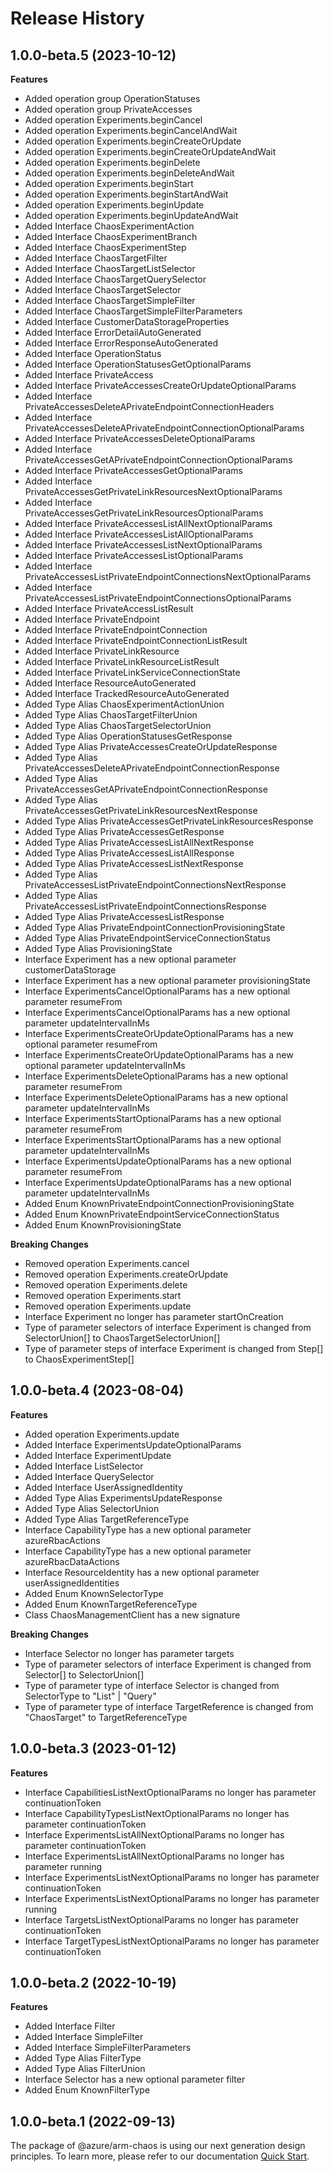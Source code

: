 # Release History
    
## 1.0.0-beta.5 (2023-10-12)
    
**Features**

  - Added operation group OperationStatuses
  - Added operation group PrivateAccesses
  - Added operation Experiments.beginCancel
  - Added operation Experiments.beginCancelAndWait
  - Added operation Experiments.beginCreateOrUpdate
  - Added operation Experiments.beginCreateOrUpdateAndWait
  - Added operation Experiments.beginDelete
  - Added operation Experiments.beginDeleteAndWait
  - Added operation Experiments.beginStart
  - Added operation Experiments.beginStartAndWait
  - Added operation Experiments.beginUpdate
  - Added operation Experiments.beginUpdateAndWait
  - Added Interface ChaosExperimentAction
  - Added Interface ChaosExperimentBranch
  - Added Interface ChaosExperimentStep
  - Added Interface ChaosTargetFilter
  - Added Interface ChaosTargetListSelector
  - Added Interface ChaosTargetQuerySelector
  - Added Interface ChaosTargetSelector
  - Added Interface ChaosTargetSimpleFilter
  - Added Interface ChaosTargetSimpleFilterParameters
  - Added Interface CustomerDataStorageProperties
  - Added Interface ErrorDetailAutoGenerated
  - Added Interface ErrorResponseAutoGenerated
  - Added Interface OperationStatus
  - Added Interface OperationStatusesGetOptionalParams
  - Added Interface PrivateAccess
  - Added Interface PrivateAccessesCreateOrUpdateOptionalParams
  - Added Interface PrivateAccessesDeleteAPrivateEndpointConnectionHeaders
  - Added Interface PrivateAccessesDeleteAPrivateEndpointConnectionOptionalParams
  - Added Interface PrivateAccessesDeleteOptionalParams
  - Added Interface PrivateAccessesGetAPrivateEndpointConnectionOptionalParams
  - Added Interface PrivateAccessesGetOptionalParams
  - Added Interface PrivateAccessesGetPrivateLinkResourcesNextOptionalParams
  - Added Interface PrivateAccessesGetPrivateLinkResourcesOptionalParams
  - Added Interface PrivateAccessesListAllNextOptionalParams
  - Added Interface PrivateAccessesListAllOptionalParams
  - Added Interface PrivateAccessesListNextOptionalParams
  - Added Interface PrivateAccessesListOptionalParams
  - Added Interface PrivateAccessesListPrivateEndpointConnectionsNextOptionalParams
  - Added Interface PrivateAccessesListPrivateEndpointConnectionsOptionalParams
  - Added Interface PrivateAccessListResult
  - Added Interface PrivateEndpoint
  - Added Interface PrivateEndpointConnection
  - Added Interface PrivateEndpointConnectionListResult
  - Added Interface PrivateLinkResource
  - Added Interface PrivateLinkResourceListResult
  - Added Interface PrivateLinkServiceConnectionState
  - Added Interface ResourceAutoGenerated
  - Added Interface TrackedResourceAutoGenerated
  - Added Type Alias ChaosExperimentActionUnion
  - Added Type Alias ChaosTargetFilterUnion
  - Added Type Alias ChaosTargetSelectorUnion
  - Added Type Alias OperationStatusesGetResponse
  - Added Type Alias PrivateAccessesCreateOrUpdateResponse
  - Added Type Alias PrivateAccessesDeleteAPrivateEndpointConnectionResponse
  - Added Type Alias PrivateAccessesGetAPrivateEndpointConnectionResponse
  - Added Type Alias PrivateAccessesGetPrivateLinkResourcesNextResponse
  - Added Type Alias PrivateAccessesGetPrivateLinkResourcesResponse
  - Added Type Alias PrivateAccessesGetResponse
  - Added Type Alias PrivateAccessesListAllNextResponse
  - Added Type Alias PrivateAccessesListAllResponse
  - Added Type Alias PrivateAccessesListNextResponse
  - Added Type Alias PrivateAccessesListPrivateEndpointConnectionsNextResponse
  - Added Type Alias PrivateAccessesListPrivateEndpointConnectionsResponse
  - Added Type Alias PrivateAccessesListResponse
  - Added Type Alias PrivateEndpointConnectionProvisioningState
  - Added Type Alias PrivateEndpointServiceConnectionStatus
  - Added Type Alias ProvisioningState
  - Interface Experiment has a new optional parameter customerDataStorage
  - Interface Experiment has a new optional parameter provisioningState
  - Interface ExperimentsCancelOptionalParams has a new optional parameter resumeFrom
  - Interface ExperimentsCancelOptionalParams has a new optional parameter updateIntervalInMs
  - Interface ExperimentsCreateOrUpdateOptionalParams has a new optional parameter resumeFrom
  - Interface ExperimentsCreateOrUpdateOptionalParams has a new optional parameter updateIntervalInMs
  - Interface ExperimentsDeleteOptionalParams has a new optional parameter resumeFrom
  - Interface ExperimentsDeleteOptionalParams has a new optional parameter updateIntervalInMs
  - Interface ExperimentsStartOptionalParams has a new optional parameter resumeFrom
  - Interface ExperimentsStartOptionalParams has a new optional parameter updateIntervalInMs
  - Interface ExperimentsUpdateOptionalParams has a new optional parameter resumeFrom
  - Interface ExperimentsUpdateOptionalParams has a new optional parameter updateIntervalInMs
  - Added Enum KnownPrivateEndpointConnectionProvisioningState
  - Added Enum KnownPrivateEndpointServiceConnectionStatus
  - Added Enum KnownProvisioningState

**Breaking Changes**

  - Removed operation Experiments.cancel
  - Removed operation Experiments.createOrUpdate
  - Removed operation Experiments.delete
  - Removed operation Experiments.start
  - Removed operation Experiments.update
  - Interface Experiment no longer has parameter startOnCreation
  - Type of parameter selectors of interface Experiment is changed from SelectorUnion[] to ChaosTargetSelectorUnion[]
  - Type of parameter steps of interface Experiment is changed from Step[] to ChaosExperimentStep[]
    
    
## 1.0.0-beta.4 (2023-08-04)
    
**Features**

  - Added operation Experiments.update
  - Added Interface ExperimentsUpdateOptionalParams
  - Added Interface ExperimentUpdate
  - Added Interface ListSelector
  - Added Interface QuerySelector
  - Added Interface UserAssignedIdentity
  - Added Type Alias ExperimentsUpdateResponse
  - Added Type Alias SelectorUnion
  - Added Type Alias TargetReferenceType
  - Interface CapabilityType has a new optional parameter azureRbacActions
  - Interface CapabilityType has a new optional parameter azureRbacDataActions
  - Interface ResourceIdentity has a new optional parameter userAssignedIdentities
  - Added Enum KnownSelectorType
  - Added Enum KnownTargetReferenceType
  - Class ChaosManagementClient has a new signature

**Breaking Changes**

  - Interface Selector no longer has parameter targets
  - Type of parameter selectors of interface Experiment is changed from Selector[] to SelectorUnion[]
  - Type of parameter type of interface Selector is changed from SelectorType to "List" | "Query"
  - Type of parameter type of interface TargetReference is changed from "ChaosTarget" to TargetReferenceType
    
    
## 1.0.0-beta.3 (2023-01-12)
    
**Features**

  - Interface CapabilitiesListNextOptionalParams no longer has parameter continuationToken
  - Interface CapabilityTypesListNextOptionalParams no longer has parameter continuationToken
  - Interface ExperimentsListAllNextOptionalParams no longer has parameter continuationToken
  - Interface ExperimentsListAllNextOptionalParams no longer has parameter running
  - Interface ExperimentsListNextOptionalParams no longer has parameter continuationToken
  - Interface ExperimentsListNextOptionalParams no longer has parameter running
  - Interface TargetsListNextOptionalParams no longer has parameter continuationToken
  - Interface TargetTypesListNextOptionalParams no longer has parameter continuationToken
    
    
## 1.0.0-beta.2 (2022-10-19)
    
**Features**

  - Added Interface Filter
  - Added Interface SimpleFilter
  - Added Interface SimpleFilterParameters
  - Added Type Alias FilterType
  - Added Type Alias FilterUnion
  - Interface Selector has a new optional parameter filter
  - Added Enum KnownFilterType
    
    
## 1.0.0-beta.1 (2022-09-13)

The package of @azure/arm-chaos is using our next generation design principles. To learn more, please refer to our documentation [Quick Start](https://aka.ms/js-track2-quickstart).
